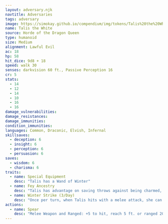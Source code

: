 ```yaml
---
layout: adversary.njk
navtitle: Adversaries
tags: adversary
image: https://simokay.github.io/compendium/img/tokens/Talis%20the%20White.webp
name: Talis the White
source: Horde of the Dragon Queen
type: humanoid
size: Medium
alignment: Lawful Evil
ac: 18
hp: 58
hit_dice: 9d8 + 18
speed: walk 30
senses: darkvision 60 ft., Passive Perception 16
cr: 5
stats:
  - 14
  - 12
  - 14
  - 10
  - 16
  - 16
damage_vulnerabilities: 
damage_resistances: 
damage_immunities: 
condition_immunities: 
languages: Common, Draconic, Elvish, Infernal
skillsaves:
  - deception: 6
  - insight: 6
  - perception: 6
  - persuasion: 6
saves:
  - wisdom: 6
  - charisma: 6
traits:
  - name: Special Equipment
    desc: "Talis has a Wand of Winter"
  - name: Fey Ancestry
    desc: "Talis has advantage on saving throws against being charmed, and magic can't put her to sleep."
  - name: Winter Strike (3/Day)
    desc: "Once per turn, when Talis hits with a melee attack, she can expend a use of this trait to deal an extra 9 (2d8) cold damage."
actions:
  - name: Spear
    desc: "Melee Weapon and Ranged: +5 to hit, reach 5 ft. or ranged 20/60 ft., one target. 6 (1d6 + 2) piercing damage."
---
```


